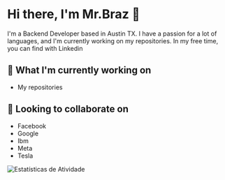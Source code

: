 # Hi there, I'm Mr.Braz 👋

I'm a Backend Developer based in Austin TX. I have a passion for a lot of languages, and I'm currently working on my repositories. In my free time, you can find with Linkedin

## 💼 What I'm currently working on
- My repositories

## 🤝 Looking to collaborate on
- Facebook
- Google
- Ibm
- Meta
- Tesla

![Estatísticas de Atividade](https://github-readme-stats.vercel.app/api?username=sir-braz&show_icons=true)






